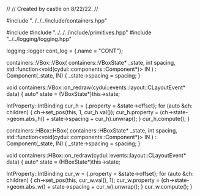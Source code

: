 //
// Created by castle on 8/22/22.
//

#include "../../../include/containers.hpp"

#include <utility>
#include "../../../include/primitives.hpp"
#include "../../logging/logging.hpp"

logging::logger cont_log = {.name = "CONT"};

containers::VBox::VBox(
    containers::VBoxState* _state,
    int spacing,
    std::function<void(cydui::components::Component*)> IN
)
    : Component(_state, IN) {
  _state->spacing = spacing;
}

void containers::VBox::on_redraw(cydui::events::layout::CLayoutEvent* data) {
  auto* state = (VBoxState*)this->state;
  
  IntProperty::IntBinding cur_h = {.property = &state->offset};
  for (auto               &ch: children) {
    ch->set_pos(this, 1, cur_h.val());
    cur_h.property = (ch->state->geom.abs_h() + state->spacing + cur_h).unwrap();
  }
  cur_h.compute();
}

containers::HBox::HBox(
    containers::HBoxState* _state,
    int spacing,
    std::function<void(cydui::components::Component*)> IN
)
    : Component(_state, IN) {
  _state->spacing = spacing;
}

void containers::HBox::on_redraw(cydui::events::layout::CLayoutEvent* data) {
  auto* state = (HBoxState*)this->state;
  
  IntProperty::IntBinding cur_w = {.property = &state->offset};
  for (auto               &ch: children) {
    ch->set_pos(this, cur_w.val(), 1);
    cur_w.property = (ch->state->geom.abs_w() + state->spacing + cur_w).unwrap();
  }
  cur_w.compute();
}
